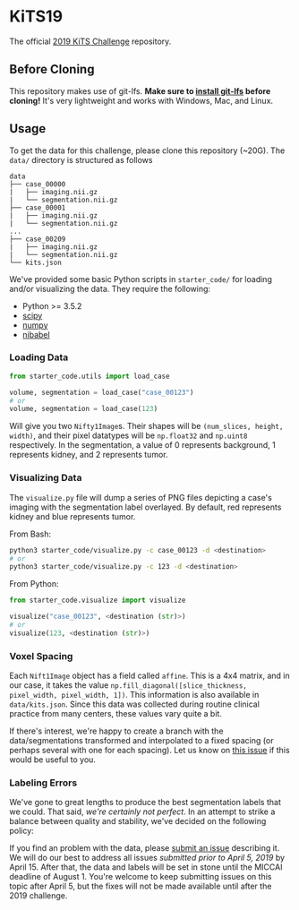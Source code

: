 # KiTS19

The official [2019 KiTS Challenge](kits19.grand-challenge.org) repository.

## Before Cloning
This repository makes use of git-lfs. **Make sure to [install git-lfs](https://git-lfs.github.com/) before cloning!** It's very lightweight and works with Windows, Mac, and Linux.

## Usage

To get the data for this challenge, please clone this repository (~20G). The `data/` directory is structured as follows

```
data
├── case_00000
|   ├── imaging.nii.gz
|   └── segmentation.nii.gz
├── case_00001
|   ├── imaging.nii.gz
|   └── segmentation.nii.gz
...
├── case_00209
|   ├── imaging.nii.gz
|   └── segmentation.nii.gz
└── kits.json
```

We've provided some basic Python scripts in `starter_code/` for loading and/or visualizing the data. They require the following:

* Python >= 3.5.2
* [scipy](https://www.scipy.org/)
* [numpy](http://www.numpy.org/)
* [nibabel](https://nipy.org/nibabel/)

### Loading Data

```python
from starter_code.utils import load_case

volume, segmentation = load_case("case_00123")
# or
volume, segmentation = load_case(123)
```

Will give you two `Nifty1Image`s. Their shapes will be `(num_slices, height, width)`, and their pixel datatypes will be `np.float32` and `np.uint8` respectively. In the segmentation, a value of 0 represents background, 1 represents kidney, and 2 represents tumor.

### Visualizing Data

The `visualize.py` file will dump a series of PNG files depicting a case's imaging with the segmentation label overlayed. By default, red represents kidney and blue represents tumor.

From Bash:

```bash
python3 starter_code/visualize.py -c case_00123 -d <destination>
# or
python3 starter_code/visualize.py -c 123 -d <destination>
```

From Python:

```python
from starter_code.visualize import visualize

visualize("case_00123", <destination (str)>)
# or
visualize(123, <destination (str)>)
```

### Voxel Spacing

Each `Nift1Image` object has a field called `affine`. This is a 4x4 matrix, and in our case, it takes the value `np.fill_diagonal([slice_thickness, pixel_width, pixel_width, 1])`. This information is also available in `data/kits.json`. Since this data was collected during routine clinical practice from many centers, these values vary quite a bit.

If there's interest, we're happy to create a branch with the data/segmentations transformed and interpolated to a fixed spacing (or perhaps several with one for each spacing). Let us know on [this issue](https://github.com/neheller/kits19_private/issues/1) if this would be useful to you.

### Labeling Errors

We've gone to great lengths to produce the best segmentation labels that we could. That said, *we're certainly not perfect*. In an attempt to strike a balance between quality and stability, we've decided on the following policy: 

If you find an problem with the data, please [submit an issue](https://github.com/neheller/kits19/issues/new) describing it. We will do our best to address all issues *submitted prior to April 5, 2019* by April 15. After that, the data and labels will be set in stone until the MICCAI deadline of August 1. You're welcome to keep submitting issues on this topic after April 5, but the fixes will not be made available until after the 2019 challenge.